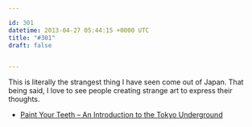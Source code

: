 ```yaml
---

id: 301
datetime: 2013-04-27 05:44:15 +0000 UTC
title: "#301"
draft: false


---
```


This is literally the strangest thing I have seen come out of Japan. That being said, I love to see people creating strange art to express their thoughts. 

 
 * [Paint Your Teeth – An Introduction to the Tokyo Underground](http://laughingsquid.com/paint-your-teeth-an-introduction-to-the-tokyo-underground/)


